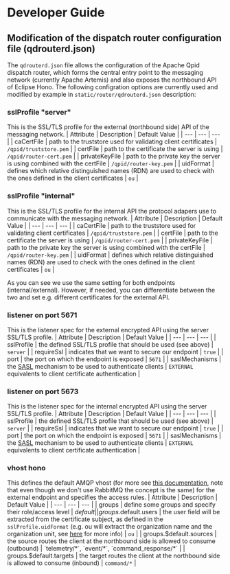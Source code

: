 # Developer Guide

## Modification of the dispatch router configuration file (qdrouterd.json)
The `qdrouterd.json` file allows the configuration of the Apache Qpid dispatch router, which forms the central entry point to the messaging network (currently Apache Artemis) and also exposes the northbound API of Eclipse Hono.
The following configration options are currently used and modified by example in `static/router/qdrouterd.json` description:

### sslProfile "server"
This is the SSL/TLS profile for the external (northbound side) API of the messaging network.
| Attribute             | Description           | Default Value         |
| ---                   | ---                   | ---                   |
| caCertFile            | path to the truststore used for validating client certificates | `/qpid/truststore.pem` |
| certFile              | path to the certificate the server is using | `/qpid/router-cert.pem` |
| privateKeyFile        | path to the private key the server is using combined with the certFile | `/qpid/router-key.pem` |
| uidFormat             | defines which relative distinguished names (RDN) are used to check with the ones defined in the client certificates | `ou` |


### sslProfile "internal"
This is the SSL/TLS profile for the internal API the protocol adapers use to communicate with the messaging network.
| Attribute             | Description           | Default Value         |
| ---                   | ---                   | ---                   |
| caCertFile            | path to the truststore used for validating client certificates | `/qpid/truststore.pem` |
| certFile              | path to the certificate the server is using | `/qpid/router-cert.pem` |
| privateKeyFile        | path to the private key the server is using combined with the certFile | `/qpid/router-key.pem` |
| uidFormat             | defines which relative distinguished names (RDN) are used to check with the ones defined in the client certificates | `ou` |

As you can see we use the same setting for both endpoints (internal/external). However, if needed, you can differentiate between the two and set e.g. different certificates for the external API.


### listener on port 5671
This is the listener spec for the external encrypted API using the server SSL/TLS profile.
| Attribute             | Description           | Default Value         |
| ---                   | ---                   | ---                   |
| sslProfile            | the defined SSL/TLS profile that should be used (see above) | `server` |
| requireSsl            | indicates that we want to secure our endpoint | `true` |
| port                  | the port on which the endpoint is exposed | `5671` |
| saslMechanisms        | the [SASL](https://tools.ietf.org/html/rfc4422) mechanism to be used to authenticate clients | `EXTERNAL` equivalents to client certificate authentication |


### listener on port 5673
This is the listener spec for the internal encrypted API using the server SSL/TLS profile.
| Attribute             | Description           | Default Value         |
| ---                   | ---                   | ---                   |
| sslProfile            | the defined SSL/TLS profile that should be used (see above) | `server` |
| requireSsl            | indicates that we want to secure our endpoint | `true` |
| port                  | the port on which the endpoint is exposed | `5671` |
| saslMechanisms        | the [SASL](https://tools.ietf.org/html/rfc4422) mechanism to be used to authenticate clients | `EXTERNAL` equivalents to client certificate authentication |


### vhost hono
This defines the default AMQP vhost (for more see [this documentation](https://www.rabbitmq.com/vhosts.html), note that even though we don't use RabbitMQ the concept is the same) for the external endpoint and specifies the access rules.
| Attribute             | Description           | Default Value         |
| ---                   | ---                   | ---                   |
| groups | define some groups and specify their role/access level | $default |
| groups.$default.users | the user field will be extracted from the certificate subject, as defined in the `sslProfile.uidFormat` (e.g. ou will extract the organization name and the organization unit, see [here](https://qpid.apache.org/releases/qpid-dispatch-1.4.1/man/qdrouterd.conf.html) for more info) | `ou` |
| groups.$default.sources | the source routes the client at the northbound side is allowed to consume (outbound) | `telemetry/*`, `event/*`, `command_response/*` |
| groups.$default.targets | the target routes the client at the northbound side is allowed to consume (inbound) | `command/*` |